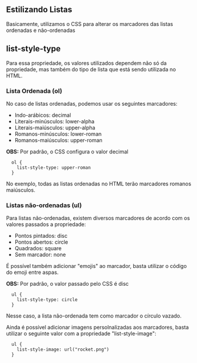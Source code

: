 ## Estilizando Listas

Basicamente, utilizamos o CSS para alterar os marcadores das listas ordenadas e não-ordenadas

## list-style-type

Para essa propriedade, os valores utilizados dependem não só da propriedade, mas também do tipo de lista que está sendo utilizada no HTML.

### Lista Ordenada (ol)

No caso de listas ordenadas, podemos usar os seguintes marcadores:
 - Indo-arábicos: decimal
 - Literais-minúsculos: lower-alpha
 - Literais-maiúsculos: upper-alpha
 - Romanos-minúsculos: lower-roman
 - Romanos-maiúsculos: upper-roman

**OBS:** Por padrão, o CSS configura o valor decimal

```
  ol {
    list-style-type: upper-roman
  }
```

No exemplo, todas as listas ordenadas no HTML terão marcadores romanos maiúsculos.

### Listas não-ordenadas (ul)

Para listas não-ordenadas, existem diversos marcadores de acordo com os valores passados a propriedade:
 - Pontos pintados: disc
 - Pontos abertos: circle
 - Quadrados: square
 - Sem marcador: none

É possível também adicionar "emojis" ao marcador, basta utilizar o código do emoji entre aspas.

**OBS:** Por padrão, o valor passado pelo CSS é disc

```
  ul {
    list-style-type: circle
  }
```

Nesse caso, a lista não-ordenada tem como marcador o círculo vazado.

Ainda é possível adicionar imagens persolnalizadas aos marcadores, basta utilizar o seguinte valor com a propriedade "list-style-image":

```
  ul {
    list-style-image: url("rocket.png")
  }
```